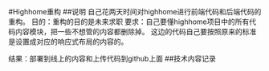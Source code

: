 #Highhome重构
##说明
自己花两天时间对highhome进行前端代码和后端代码的重构。
目的：重构的目的是未来求职
要求：自己要懂highhome项目中的所有代码内容模块，把一些不想管的内容都删除掉。
这边的代码自己要按照原来的标准是设置成对应的响应式布局的内容的。

结果：部署到线上的内容和上传代码到github上面
##技术内容记录

##
